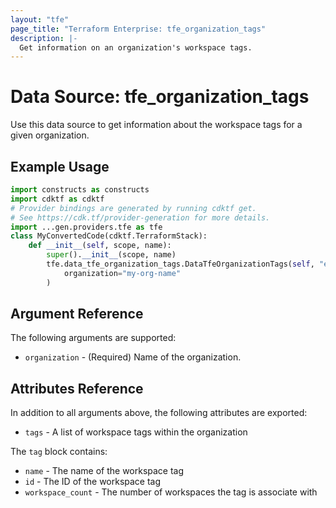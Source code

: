 ```yaml
---
layout: "tfe"
page_title: "Terraform Enterprise: tfe_organization_tags"
description: |-
  Get information on an organization's workspace tags.
---
```


# Data Source: tfe_organization_tags

Use this data source to get information about the workspace tags for a given organization.

## Example Usage

```python
import constructs as constructs
import cdktf as cdktf
# Provider bindings are generated by running cdktf get.
# See https://cdk.tf/provider-generation for more details.
import ...gen.providers.tfe as tfe
class MyConvertedCode(cdktf.TerraformStack):
    def __init__(self, scope, name):
        super().__init__(scope, name)
        tfe.data_tfe_organization_tags.DataTfeOrganizationTags(self, "example",
            organization="my-org-name"
        )
```

## Argument Reference

The following arguments are supported:

* `organization` - (Required) Name of the organization.

## Attributes Reference

In addition to all arguments above, the following attributes are exported:

* `tags` - A list of workspace tags within the organization

The `tag` block contains:

* `name` - The name of the workspace tag
* `id` - The ID of the workspace tag
* `workspace_count` - The number of workspaces the tag is associate with
<!-- cache-key: cdktf-0.17.0-pre.15 input-d15c1053d1d117c26eeb6475e9ca3ddc3aafc7a038a9de059581cc65071f7b11 -->